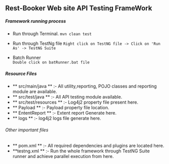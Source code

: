 ## Rest-Booker Web site API Testing FrameWork

##### Framework running process

 * Run through Terminal.
  `mvn clean test`
 	 
  * Run through TestNg file
  `Right click on TestNG file -> Click on 'Run As' -> TestNG Suite`
  	
 * Batch Runner														
 ``Double click on batRunner.bat file``
 

 
##### Resource Files

- ** src/main/java ** :- All utility,reporting, POJO classes and reporting module are available.
- ** src/test/java ** :- All API testing module available.
- ** src/test/resources ** :- Log4j2 property file present here.
- ** Payload ** :- Payload property file location.
- ** EntentReport ** :- Extent report Generate here.
- ** logs ** :- log4j2 logs file generate here.

###### Other important files

- ** pom.xml ** :- All required dependencies and plugins are located here.
- **testng.xml ** :- Run the whole framework through TestNG Suite runner and achieve parallel execution from here.




